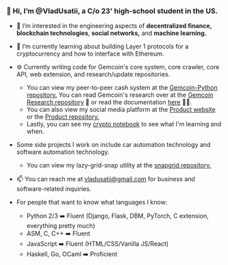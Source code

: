 ### 👋 Hi, I’m @VladUsatii, a C/o 23' high-school student in the US.
- 👀 I’m interested in the engineering aspects of **decentralized finance,** **blockchain technologies**, **social networks,** and **machine learning.**
- 🌱 I’m currently learning about building Layer 1 protocols for a cryptocurrency and how to interface with Ethereum.
- ⚙️ Currently writing code for Gemcoin's core system, core crawler, core API, web extension, and research/update repositories.
   * You can view my peer-to-peer cash system at the [Gemcoin-Python repository.](https://github.com/VladUsatii/gemcoin) You can read Gemcoin's research over at the [Gemcoin Research repository](https://github.com/VladUsatii/research) 🧬 or read the documentation [here](https://github.com/VladUsatii/p2pspec) ✍🏼.
   * You can also view my social media platform at the [Product website](https://youshould.readproduct.com) or the [Product repository.](https://github.com/VladUsatii/Product)
   * Lastly, you can see my [crypto notebook](https://github.com/VladUsatii/crypto-notes) to see what I'm learning and when.
- Some side projects I work on include car automation technology and software automation technology.
   * You can view my lazy-grid-snap utility at the [snapgrid repository.](https://github.com/VladUsatii/snapgrid)
- 📫 You can reach me at vladusatii@gmail.com for business and software-related inquiries.

- For people that want to know what languages I know:
   * Python 2/3 ➡️ Fluent (Django, Flask, DBM, PyTorch, C extension, everything pretty much)
   * ASM, C, C++ ➡️ Fluent
   * JavaScript ➡️ Fluent (HTML/CSS/Vanilla JS/React)
   * Haskell, Go, OCaml ➡️ Proficient
